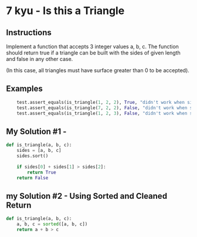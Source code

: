 # 7 kyu - Is this a Triangle
## Instructions
Implement a function that accepts 3 integer values a, b, c. The function should return true if a triangle can be built with the sides of given length and false in any other case.

(In this case, all triangles must have surface greater than 0 to be accepted).

## Examples
```python
    test.assert_equals(is_triangle(1, 2, 2), True, "didn't work when sides were 1, 2, 2")
    test.assert_equals(is_triangle(7, 2, 2), False, "didn't work when sides were 7, 2, 2")
    test.assert_equals(is_triangle(1, 2, 3), False, "didn't work when sides were 1, 2, 3")
```

## My Solution #1 - 
```python
def is_triangle(a, b, c):
    sides = [a, b, c]
    sides.sort()
    
    if sides[0] + sides[1] > sides[2]: 
        return True
    return False
```

## my Solution #2 - Using Sorted and Cleaned Return
```python
def is_triangle(a, b, c):
    a, b, c = sorted([a, b, c])
    return a + b > c
```